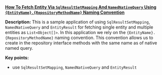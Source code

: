 **[How To Fetch Entity Via `SqlResultSetMapping` And `NamedNativeQuery` Using `{EntityName}.{RepositoryMethodName}` Naming Convention](https://github.com/andreipall/Spring-Boot-JPA/tree/master/HibernateSpringBootDtoSqlResultSetMappingAndNamedNativeQueryEntity2)**
 
**Description:** This is a sample application of using `SqlResultSetMapping`, `NamedNativeQuery` and `EntityResult` for fetching single entity and multiple entities as `List<Object[]>`. In this application we rely on the `{EntityName}.{RepositoryMethodName}` naming convention. This convention allows us to create in the repository interface methods with the same name as of native named query.
 
**Key points:**
- use `SqlResultSetMapping`, `NamedNativeQuery` and `EntityResult`
